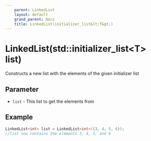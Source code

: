 ```yaml
---
    parent: LinkedList
    layout: default
    grand_parent: Docs
    title: LinkedList(initializer_list&lt;T&gt;)
---
```


# LinkedList(std::initializer_list&lt;T&gt; list)

Constructs a new list with the elements of the given initializer list

## Parameter

- `list` - This list to get the elements from

## Example

```cpp
LinkedList<int> list = LinkedList<int>({3, 4, 5, 6});
//list now contains the elements 3, 4, 5, and 6
```
